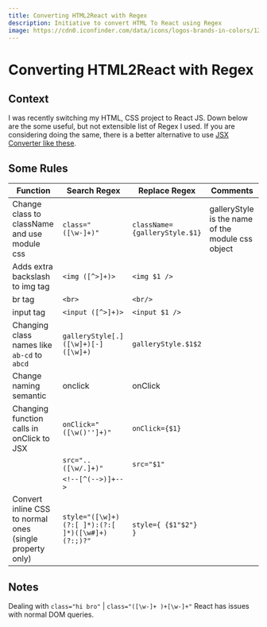 ```yaml
---
title: Converting HTML2React with Regex
description: Initiative to convert HTML To React using Regex
image: https://cdn0.iconfinder.com/data/icons/logos-brands-in-colors/128/react-512.png
---
```

# Converting HTML2React with Regex

## Context
I was recently switching my HTML, CSS project to React JS. Down below are the some useful, but not extensible list of Regex I used. If you are considering doing the same, there is a better alternative to use [JSX Converter like these](https://transform.tools/html-to-jsx).

## Some Rules

| Function | Search Regex | Replace Regex | Comments |
| --- | --- | --- | --- |
| Change class to className and use module css | `class="([\w-]+)"` | `className={galleryStyle.$1}` | galleryStyle is the name of the module css object |
| Adds extra backslash to img tag | `<img ([^>]+)>` | `<img $1 />` |  |
| br tag | `<br>` | `<br/>` |  |
| input tag  | `<input ([^>]+)>` | `<input $1 />` |  |
| Changing class names like `ab-cd` to `abcd` | `galleryStyle[.]([\w]+)[-]([\w]+)` | `galleryStyle.$1$2` |  |
| Change naming semantic | onclick | onClick |  |
| Changing function calls in onClick to JSX | `onClick="([\w()'']+)"` | `onClick={$1}` |  |
|  | `src="..([\w/.]+)"` | `src="$1"`  |  |
|  | `<!--[^(-->)]+-->` |  |  |
| Convert inline CSS to normal ones (single property only) | `style="([\w]+)(?:[ ]*):(?:[ ]*)([\w#]+)(?:;)?"` | ```style={ {$1"$2"} }``` |  |



## Notes
Dealing with `class="hi bro"` | `class="([\w-]+ )+[\w-]+"`
React has issues with normal DOM queries.

